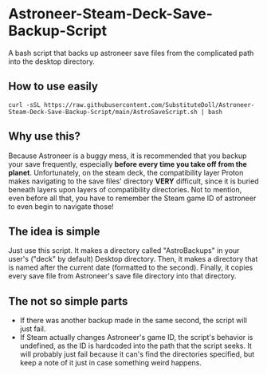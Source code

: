 # Astroneer-Steam-Deck-Save-Backup-Script
A bash script that backs up astroneer save files from the complicated path into the desktop directory.

## How to use easily
`curl -sSL https://raw.githubusercontent.com/SubstituteDoll/Astroneer-Steam-Deck-Save-Backup-Script/main/AstroSaveScript.sh | bash`

## Why use this?
Because Astroneer is a buggy mess, it is recommended that you backup your save frequently, especially **before every time you take off from the planet**. Unfortunately, on the steam deck, the compatibility layer Proton makes navigating to the save files' directory **VERY** difficult, since it is buried beneath layers upon layers of compatibility directories. Not to mention, even before all that, you have to remember the Steam game ID of astroneer to even begin to navigate those!

## The idea is simple
Just use this script. It makes a directory called "AstroBackups" in your user's ("deck" by default) Desktop directory. Then, it makes a directory that is named after the current date (formatted to the second). Finally, it copies every save file from Astroneer's save file directory into that directory.

## The not so simple parts
* If there was another backup made in the same second, the script will just fail.
* If Steam actually changes Astroneer's game ID, the script's behavior is undefined, as the ID is hardcoded into the path that the script seeks. It will probably just fail because it can's find the directories specified, but keep a note of it just in case something weird happens.